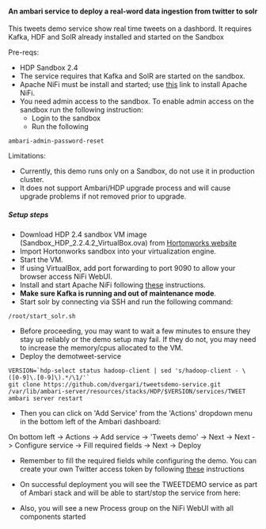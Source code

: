 #### An ambari service to deploy a real-word data ingestion from twitter to solr
This tweets demo service show real time tweets on a dashbord. It requires Kafka, HDF and SolR already installed and started on the Sandbox

Pre-reqs:
  - HDP Sandbox 2.4
  - The service requires that Kafka and SolR are started on the sandbox. 
  - Apache NiFi must be install and started; use [this](https://github.com/abajwa-hw/ambari-nifi-service) link to install Apache NiFi.
  - You need admin access to the sandbox. To enable admin access on the sandbox run the following instruction:
    - Login to the sandbox
    - Run the following
```
ambari-admin-password-reset
```

Limitations:
  - Currently, this demo runs only on a Sandbox, do not use it in production cluster. 
  - It does not support Ambari/HDP upgrade process and will cause upgrade problems if not removed prior to upgrade.

##### Setup steps

- Download HDP 2.4 sandbox VM image (Sandbox_HDP_2.2.4.2_VirtualBox.ova) from [Hortonworks website](http://hortonworks.com/products/hortonworks-sandbox/)
- Import Hortonworks sandbox into your virtualization engine.
- Start the VM.
- If using VirtualBox, add port forwarding to port 9090 to allow your browser access NiFi WebUI.
- Install and start Apache NiFi following [these](https://github.com/abajwa-hw/ambari-nifi-service) instructions.
- **Make sure Kafka is running and out of maintenance mode**. 
- Start solr by connecting via SSH and run the following command:
```
/root/start_solr.sh
```
- Before proceeding, you may want to wait a few minutes to ensure they stay up reliably or the demo setup may fail. If they do not, you may need to increase the memory/cpus allocated to the VM.
- Deploy the demotweet-service
```
VERSION=`hdp-select status hadoop-client | sed 's/hadoop-client - \([0-9]\.[0-9]\).*/\1/'`
git clone https://github.com/dvergari/tweetsdemo-service.git /var/lib/ambari-server/resources/stacks/HDP/$VERSION/services/TWEET
ambari server restart
```
- Then you can click on 'Add Service' from the 'Actions' dropdown menu in the bottom left of the Ambari dashboard:

On bottom left -> Actions -> Add service -> 'Tweets demo' -> Next -> Next -> Configure service -> Fill required fields -> Next -> Deploy

- Remember to fill the required fields while configuring the demo. You can create your own Twitter access token by following [these](https://dev.twitter.com/oauth/overview/application-owner-access-tokens) instructions


- On successful deployment you will see the TWEETDEMO service as part of Ambari stack and will be able to start/stop the service from here:


- Also, you will see a new Process group on the NiFi WebUI with all components started

